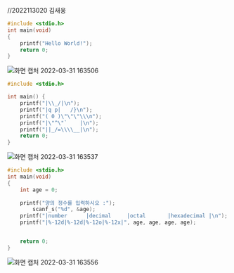 //2022113020 김새웅
```c
#include <stdio.h>
int main(void)
{
	printf("Hello World!");
	return 0;
}
```
![화면 캡처 2022-03-31 163506](https://user-images.githubusercontent.com/101636072/161003343-e68407f9-7f42-472f-83fa-959d201a9801.png)

```c
#include <stdio.h>

int main() {
	printf("|\\_/|\n");
	printf("|q p|   /}\n");
	printf("( 0 )\"\"\"\\\n");
	printf("|\"^\"`    |\n");
	printf("||_/=\\\\__|\n");
	return 0;
}
```
![화면 캡처 2022-03-31 163537](https://user-images.githubusercontent.com/101636072/161002772-5ba4fc37-36aa-404a-aa94-b4ca75c9add9.png)

```c
#include <stdio.h>
int main(void)
{
	int age = 0;
	
	printf("양의 정수를 입력하시오 :");
		scanf_s("%d", &age);
	printf("|number      |decimal     |octal       |hexadecimal |\n");
	printf("|%-12d|%-12d|%-12o|%-12x|", age, age, age, age);


	return 0;
}
```
![화면 캡처 2022-03-31 163556](https://user-images.githubusercontent.com/101636072/161002818-0728b4be-bf63-4cd5-8e70-f483c3ff09a0.png)

